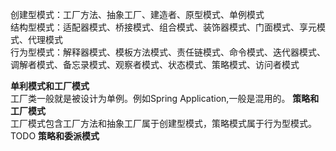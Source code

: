 创建型模式：工厂方法、抽象工厂、建造者、原型模式、单例模式<br>
结构型模式：适配器模式、桥接模式、组合模式、装饰器模式、门面模式、享元模式、代理模式<br>
行为型模式：解释器模式、模板方法模式、责任链模式、命令模式、迭代器模式、调解者模式、备忘录模式、观察者模式、状态模式、策略模式、访问者模式<br>

**单利模式和工厂模式**<br>
工厂类一般就是被设计为单例。例如Spring Application,一般是混用的。
**策略和工厂模式**<br>
工厂模式包含工厂方法和抽象工厂属于创建型模式，策略模式属于行为型模式。<br>
TODO
**策略和委派模式**<br>